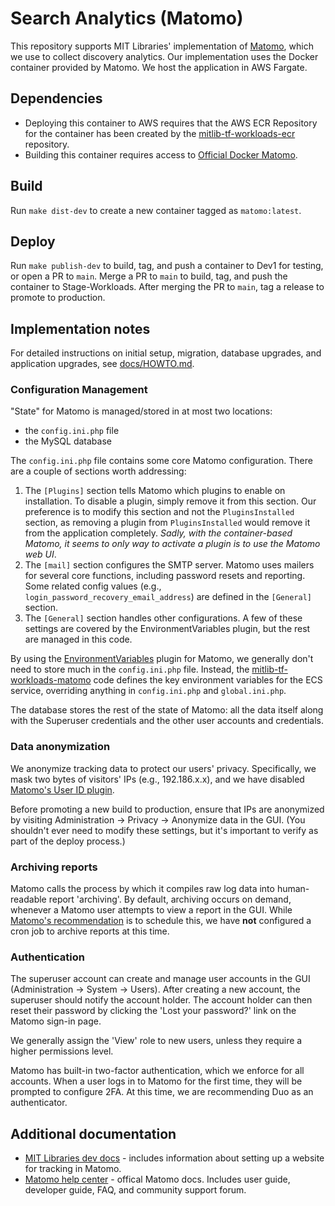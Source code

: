 # Search Analytics (Matomo)

This repository supports MIT Libraries' implementation of [Matomo](https://matomo.org/), which we use to collect discovery analytics. Our implementation uses the Docker container provided by Matomo. We host the application in AWS Fargate.

## Dependencies

* Deploying this container to AWS requires that the AWS ECR Repository for the container has been created by the [mitlib-tf-workloads-ecr](https://github.com/MITLibraries/mitlib-tf-workloads-ecr) repository. 
* Building this container requires access to [Official Docker Matomo](https://hub.docker.com/_/matomo/).

## Build

Run `make dist-dev` to create a new container tagged as `matomo:latest`.

## Deploy

Run `make publish-dev` to build, tag, and push a container to Dev1 for testing, or open a PR to `main`. Merge a PR to `main` to build, tag, and push the container to Stage-Workloads. After merging the PR to `main`, tag a release to promote to production.

## Implementation notes

For detailed instructions on initial setup, migration, database upgrades, and application upgrades, see [docs/HOWTO.md](./docs/HOWTO.md).

### Configuration Management

"State" for Matomo is managed/stored in at most two locations:

* the `config.ini.php` file
* the MySQL database

The `config.ini.php` file contains some core Matomo configuration. There are a couple of sections worth addressing:

1. The `[Plugins]` section tells Matomo which plugins to enable on installation. To disable a plugin, simply remove it from this section. Our preference is to modify this section and not the `PluginsInstalled` section, as removing a plugin from `PluginsInstalled` would remove it from the application completely. *Sadly, with the container-based Matomo, it seems to only way to activate a plugin is to use the Matomo web UI*.
1. The `[mail]` section configures the SMTP server. Matomo uses mailers for several core functions, including password resets and reporting. Some related config values (e.g., `login_password_recovery_email_address`) are defined in the `[General]` section.
1. The `[General]` section handles other configurations. A few of these settings are covered by the EnvironmentVariables plugin, but the rest are managed in this code.

By using the [EnvironmentVariables](https://plugins.matomo.org/EnvironmentVariables) plugin for Matomo, we generally don't need to store much in the `config.ini.php` file. Instead, the [mitlib-tf-workloads-matomo](https://github.com/MITLibraries/mitlib-tf-workloads-matomo) code defines the key environment variables for the ECS service, overriding anything in `config.ini.php` and `global.ini.php`.

The database stores the rest of the state of Matomo: all the data itself along with the Superuser credentials and the other user accounts and credentials.

### Data anonymization

We anonymize tracking data to protect our users' privacy. Specifically, we mask two bytes of visitors' IPs (e.g., 192.186.x.x), and we have disabled [Matomo's User ID plugin](https://matomo.org/docs/user-id/).

Before promoting a new build to production, ensure that IPs are anonymized by visiting Administration -> Privacy -> Anonymize data in the GUI. (You shouldn't ever need to modify these settings, but it's important to verify as part of the deploy process.)

### Archiving reports

Matomo calls the process by which it compiles raw log data into human-readable report 'archiving'. By default, archiving occurs on demand, whenever a Matomo user attempts to view a report in the GUI. While [Matomo's recommendation](https://matomo.org/docs/setup-auto-archiving/) is to schedule this, we have **not** configured a cron job to archive reports at this time.

### Authentication

The superuser account can create and manage user accounts in the GUI (Administration -> System -> Users). After creating a new account, the superuser should notify the account holder. The account holder can then reset their password by clicking the 'Lost your password?' link on the Matomo sign-in page.

We generally assign the 'View' role to new users, unless they require a higher permissions level.

Matomo has built-in two-factor authentication, which we enforce for all accounts. When a user logs in to Matomo for the first time, they will be prompted to configure 2FA. At this time, we are recommending Duo as an authenticator.

## Additional documentation

* [MIT Libraries dev docs](https://mitlibraries.github.io/guides/misc/matomo.html) - includes information about setting up a website for tracking in Matomo.
* [Matomo help center](https://matomo.org/help/) - offical Matomo docs. Includes user guide, developer guide, FAQ, and community support forum.
